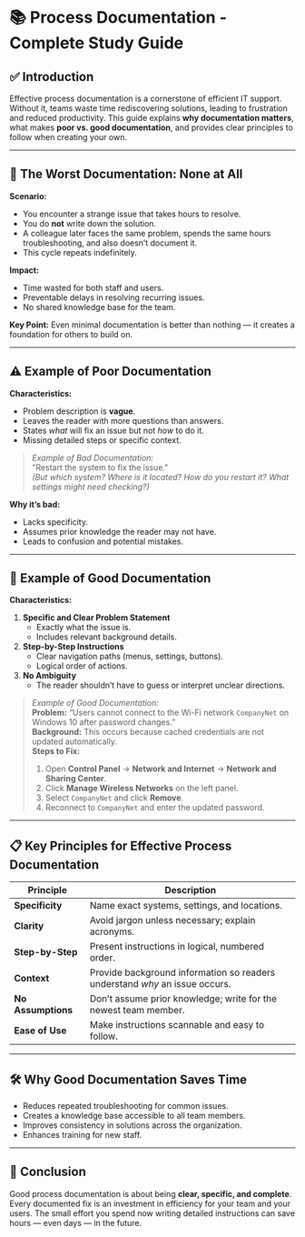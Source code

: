 # 📚 Process Documentation - Complete Study Guide

## ✅ Introduction

Effective process documentation is a cornerstone of efficient IT support. Without it, teams waste time rediscovering solutions, leading to frustration and reduced productivity. This guide explains **why documentation matters**, what makes **poor vs. good documentation**, and provides clear principles to follow when creating your own.

---

## 🚫 The Worst Documentation: None at All

**Scenario:**  
- You encounter a strange issue that takes hours to resolve.  
- You do **not** write down the solution.  
- A colleague later faces the same problem, spends the same hours troubleshooting, and also doesn’t document it.  
- This cycle repeats indefinitely.  

**Impact:**  
- Time wasted for both staff and users.  
- Preventable delays in resolving recurring issues.  
- No shared knowledge base for the team.  

**Key Point:** Even minimal documentation is better than nothing — it creates a foundation for others to build on.

---

## ⚠️ Example of Poor Documentation

**Characteristics:**
- Problem description is **vague**.  
- Leaves the reader with more questions than answers.  
- States *what* will fix an issue but not *how* to do it.  
- Missing detailed steps or specific context.  

> *Example of Bad Documentation:*  
> "Restart the system to fix the issue."  
> *(But which system? Where is it located? How do you restart it? What settings might need checking?)*

**Why it’s bad:**  
- Lacks specificity.  
- Assumes prior knowledge the reader may not have.  
- Leads to confusion and potential mistakes.

---

## 🌟 Example of Good Documentation

**Characteristics:**
1. **Specific and Clear Problem Statement**  
   - Exactly what the issue is.  
   - Includes relevant background details.  
2. **Step-by-Step Instructions**  
   - Clear navigation paths (menus, settings, buttons).  
   - Logical order of actions.  
3. **No Ambiguity**  
   - The reader shouldn’t have to guess or interpret unclear directions.

> *Example of Good Documentation:*  
> **Problem:** “Users cannot connect to the Wi-Fi network `CompanyNet` on Windows 10 after password changes.”  
> **Background:** This occurs because cached credentials are not updated automatically.  
> **Steps to Fix:**  
> 1. Open **Control Panel** → **Network and Internet** → **Network and Sharing Center**.  
> 2. Click **Manage Wireless Networks** on the left panel.  
> 3. Select `CompanyNet` and click **Remove**.  
> 4. Reconnect to `CompanyNet` and enter the updated password.  

---

## 📋 Key Principles for Effective Process Documentation

| Principle                 | Description                                                                 |
|---------------------------|-----------------------------------------------------------------------------|
| **Specificity**           | Name exact systems, settings, and locations.                               |
| **Clarity**               | Avoid jargon unless necessary; explain acronyms.                          |
| **Step-by-Step**          | Present instructions in logical, numbered order.                          |
| **Context**               | Provide background information so readers understand *why* an issue occurs.|
| **No Assumptions**        | Don’t assume prior knowledge; write for the newest team member.            |
| **Ease of Use**           | Make instructions scannable and easy to follow.                            |

---

## 🛠️ Why Good Documentation Saves Time

- Reduces repeated troubleshooting for common issues.  
- Creates a knowledge base accessible to all team members.  
- Improves consistency in solutions across the organization.  
- Enhances training for new staff.  

---

## 🚀 Conclusion

Good process documentation is about being **clear, specific, and complete**. Every documented fix is an investment in efficiency for your team and your users. The small effort you spend now writing detailed instructions can save hours — even days — in the future.

